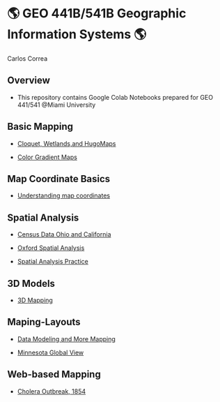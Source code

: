 # :earth_americas: GEO 441B/541B Geographic Information Systems :earth_americas:

Carlos Correa

## Overview
- This repository contains Google Colab Notebooks prepared for GEO 441/541 @Miami University

## Basic Mapping

- [Cloquet, Wetlands,and HugoMaps](https://github.com/CarlostheCorrea/Carlos_Correa_GEO441/blob/main/basic-mapping%20/Cloquet%2CWetlands%2CHugoMaps.ipynb)

- [Color Gradient Maps](https://github.com/CarlostheCorrea/Carlos_Correa_GEO441/blob/main/basic-mapping%20/ColorGradientMaps.ipynb)

## Map Coordinate Basics

- [Understanding map coordinates](https://github.com/CarlostheCorrea/Carlos_Correa_GEO441/blob/main/map-coordinate-basics/LatitudeAndLongitude.ipynb)

## Spatial Analysis

- [Census Data Ohio and California](https://github.com/CarlostheCorrea/Carlos_Correa_GEO441/blob/main/spatial-analysis/CensusDataOhCal.ipynb)

- [Oxford Spatial Analysis](https://github.com/CarlostheCorrea/Carlos_Correa_GEO441/blob/main/spatial-analysis/OxfordSpatialAnalysis.ipynb)

- [Spatial Analysis Practice](https://github.com/CarlostheCorrea/Carlos_Correa_GEO441/blob/main/spatial-analysis/SpatialAnalysisPractice.ipynb)

## 3D Models

- [3D Mapping](Models3D/3DMap.ipynb)

## Maping-Layouts

- [Data Modeling and More Mapping](https://github.com/CarlostheCorrea/Carlos_Correa_GEO441/blob/main/Maping-Layouts/Data_Model_and_More_Mapping.ipynb)

- [Minnesota Global View](https://github.com/CarlostheCorrea/Carlos_Correa_GEO441/blob/main/Maping-Layouts/Minnesota_Global_View.ipynb)

## Web-based Mapping

- [Cholera Outbreak, 1854](https://miamioh.maps.arcgis.com/home/item.html?id=0b186a1598a44d50a3f22f0e38bbcdb8)
